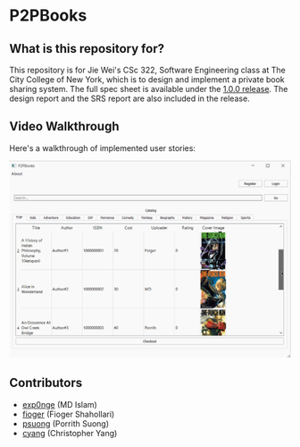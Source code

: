# P2PBooks

## What is this repository for?
This repository is for Jie Wei's CSc 322, Software Engineering class at The City College of New York, which is to design and implement a private book sharing system.
The full spec sheet is available under the [1.0.0 release](https://github.com/psuong/P2PBooks/releases/tag/1.0.0). The design report and the SRS report are also included in the release.

## Video Walkthrough

Here's a walkthrough of implemented user stories:

<img src='P2PBooks.gif' title='Video Walkthrough' width='' alt='Video Walkthrough' />

## Contributors
* [exp0nge](https://github.com/exp0nge) (MD Islam)
* [fioger](https://github.com/fioger) (Fioger Shahollari)
* [psuong](https://github.com/psuong) (Porrith Suong)
* [cyang](https://github.com/cyang) (Christopher Yang)

